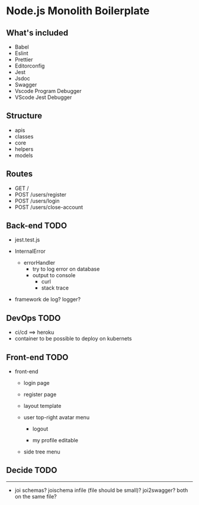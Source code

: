 # Node.js Monolith Boilerplate

## What's included

* Babel
* Eslint
* Prettier
* Editorconfig
* Jest
* Jsdoc
* Swagger
* Vscode Program Debugger
* VScode Jest Debugger

## Structure

* apis
* classes
* core
* helpers
* models

## Routes

* GET /
* POST /users/register
* POST /users/login
* POST /users/close-account


## Back-end TODO

* jest.test.js

* InternalError
  - errorHandler
    * try to log error on database
    * output to console
      - curl
      - stack trace

* framework de log? logger?


## DevOps TODO

* ci/cd  ==> heroku
* container to be possible to deploy on kubernets


## Front-end TODO

* front-end
  - login page

  - register page

  - layout template

  - user top-right avatar menu

    * logout

    * my profile editable

  - side tree menu


## Decide TODO
---

* joi schemas? joischema infile (file should be small)? joi2swagger? both on the same file?
